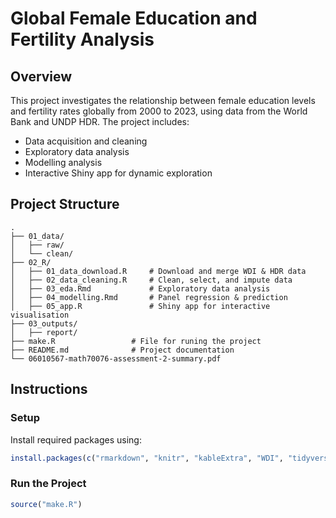 # Global Female Education and Fertility Analysis

## Overview
This project investigates the relationship between female education levels and fertility rates globally from 2000 to 2023, using data from the World Bank and UNDP HDR. The project includes:
-  Data acquisition and cleaning
-  Exploratory data analysis
-  Modelling analysis
-  Interactive Shiny app for dynamic exploration

## Project Structure
```text
.
├── 01_data/
│   ├── raw/
│   └── clean/
├── 02_R/
│   ├── 01_data_download.R     # Download and merge WDI & HDR data
│   ├── 02_data_cleaning.R     # Clean, select, and impute data
│   ├── 03_eda.Rmd             # Exploratory data analysis
│   ├── 04_modelling.Rmd       # Panel regression & prediction
│   ├── 05_app.R               # Shiny app for interactive visualisation
├── 03_outputs/
│   ├── report/
├── make.R                 # File for runing the project
├── README.md              # Project documentation
└── 06010567-math70076-assessment-2-summary.pdf
```
## Instructions

### Setup
Install required packages using:

```r
install.packages(c("rmarkdown", "knitr", "kableExtra", "WDI", "tidyverse", "readxl", "here", "zoo", "janitor", "ggthemes", "ggrepel", "viridis", "corrplot", "sf", "rnaturalearth", "rnaturalearthdata", "gridExtra", "ggfortify", "car", "sandwich", "lmtest", "tibble", "ggeffects", "plm", "shiny", "plotly", "readr", "ggplot2", "fmsb"))
```

### Run the Project
```r
source("make.R")
```